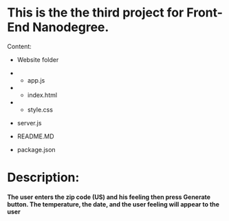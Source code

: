 # This is the the third project for Front-End Nanodegree.

Content:

- Website folder
- - app.js
- - index.html
- -  style.css

- server.js
- README.MD
- package.json

# Description:
#### The user enters the zip code (US) and his feeling then press Generate button. The temperature, the date, and the user feeling will appear to the user

